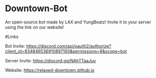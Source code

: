 # Downtown-Bot

An open-source bot made by LAX and YungBeatz!  Invite it to your server using the link on our website!

#Links

Bot Invite: https://discord.com/api/oauth2/authorize?client_id=834846536910897193&permissions=8&scope=bot

Server Invite: https://discord.gg/NAhTTaaJuv

Website: https://relaxed-downtown.github.io 

